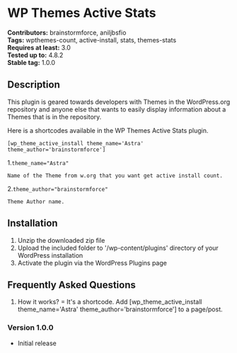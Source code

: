 # WP Themes Active Stats #
**Contributors:** brainstormforce, aniljbsfio  
**Tags:** wpthemes-count, active-install, stats, themes-stats    
**Requires at least:** 3.0  
**Tested up to:** 4.8.2    
**Stable tag:** 1.0.0  

## Description ##

This plugin is geared towards developers with Themes in the WordPress.org repository and anyone else that wants to easily display information about a Themes that is in the repository.

Here is a shortcodes available in the WP Themes Active Stats plugin.

`[wp_theme_active_install theme_name='Astra' theme_author='brainstormforce']`

1.`theme_name="Astra"`

	Name of the Theme from w.org that you want get active install count.

2.`theme_author="brainstormforce"`

	Theme Author name.

## Installation ##

1. Unzip the downloaded zip file
2. Upload the included folder to '/wp-content/plugins' directory of your WordPress installation
3. Activate the plugin via the WordPress Plugins page

## Frequently Asked Questions ##

1. How it works? =
It's a shortcode. Add [wp_theme_active_install theme_name='Astra' theme_author='brainstormforce'] to a page/post.

### Version 1.0.0 ###
* Initial release
